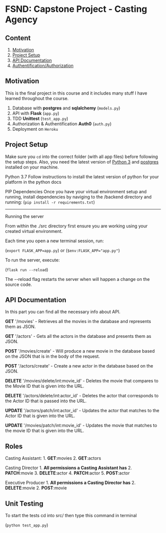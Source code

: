 # FSND: Capstone Project - Casting Agency

## Content

1.  [Motivation]()
2.  [Project Setup]()
3.  [API Documentation]()
4.  [Authentification/Authorization]()

## Motivation

This is the final project in this course and it includes many stuff I have learned throughout the course.

1.  Database with  **postgres**  and  **sqlalchemy**  (`models.py`)
2.  API  with  **Flask**  (`app.py`)
3.  TDD  **Unittest**  (`test_app.py`)
4.  Authorization &  Authentification **Auth0**  (`auth.py`)
5.  Deployment on  `Heroku`

## Project Setup

Make sure you  `cd`  into the correct folder (with all app files) before following the setup steps. Also, you need the latest version of  [Python 3](https://www.python.org/downloads/)  and  [postgres](https://www.postgresql.org/download/)  installed on your machine.

Python 3.7
Follow instructions to install the latest version of python for your platform in the python docs

PIP Dependencies
Once you have your virtual environment setup and running, install dependencies by naviging to the /backend directory and running:
    (`pip install -r requirements.txt`)

---------

Running the server

From within the ./src directory first ensure you are working using your created virtual environment.

Each time you open a new terminal session, run:

(`export FLASK_APP=app.py`)
or
(`$env:FLASK_APP="app.py"`)

To run the server, execute:

(`flask run --reload`)

The --reload flag restarts the server when will happen a change on the source code.

## API Documentation

In this part you can find all the necessary info about API.

**GET** '/movies' - Retrieves all the movies in the database and represents them as JSON.

**GET** '/actors' - Gets all the actors in the database and presents them as JSON.

**POST** '/movies/create' - Will produce a new movie in the database based on the JSON that is in the body of the request.

**POST** '/actors/create'  - Create a new actor in the database based on the JSON.

**DELETE** '/movies/delete/int:movie_id' - Deletes the movie that compares to the Movie ID that is given into the URL.

**DELETE** '/actors/delete/int:actor_id' - Deletes the actor that corresponds to the Actor ID that is passed into the URL.

**UPDATE** '/actors/patch/int:actor_id' - Updates the actor that matches to the Actor ID that is given into the URL.

**UPDATE** '/movies/patch/int:movie_id'  - Updates the movie that matches to the movie ID that is given into the URL.

## Roles

Casting Assistant:
    1.  **GET**:movies
    2.  **GET**:actors    

Casting Director
    1.  **All permissions a Casting Assistant has**
    2.  **PATCH**:movie
    3.  **DELETE**:actor
    4.  **PATCH**:actor
    5.  **POST**:actor

Executive Producer
    1.  **All permissions a Casting Director has**
    2.  **DELETE**:movie
    2.  **POST**:movie

## Unit Testing

To start the tests cd into src/ then type this command in terminal

(`python test_app.py`)
